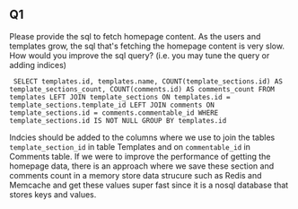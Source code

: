 ## Q1
 Please provide the sql to fetch homepage content. As the users and
templates grow, the sql that's fetching the homepage content is very slow.
How would you improve the sql query? (i.e. you may tune the query or adding
indices)


` SELECT templates.id, templates.name, COUNT(template_sections.id) AS template_sections_count, COUNT(comments.id) AS comments_count FROM templates LEFT JOIN template_sections ON templates.id = template_sections.template_id LEFT JOIN comments ON template_sections.id = comments.commentable_id WHERE template_sections.id IS NOT NULL GROUP BY templates.id`

Indcies should be added to the columns where we use to join the tables `template_section_id` in table Templates and on `commentable_id` in Comments table.
If we were to improve the performance of getting the homepage data, there is an approach where we save these section and comments count in a memory store data strucure such as Redis and Memcache and get these values super fast since it is a nosql database that stores keys and values.
